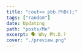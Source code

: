 ```yaml
---
title: "cout<< pbb.PhD();"
tags: ["random"]
date: Updating
path: "posts/Me"
excerpt: 🗣 Why Ph.D.?
cover: "./preview.png"
---
```


##

